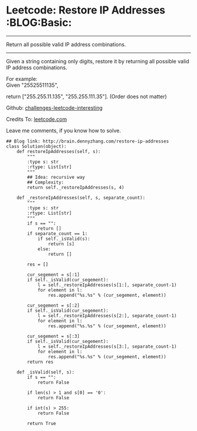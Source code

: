 # Leetcode: Restore IP Addresses     :BLOG:Basic:


---

Return all possible valid IP address combinations.  

---

Given a string containing only digits, restore it by returning all possible valid IP address combinations.  

For example:  
Given "25525511135",  

return ["255.255.11.135", "255.255.111.35"]. (Order does not matter)  

Github: [challenges-leetcode-interesting](https://github.com/DennyZhang/challenges-leetcode-interesting/tree/master/restore-ip-addresses)  

Credits To: [leetcode.com](https://leetcode.com/problems/restore-ip-addresses/description/)  

Leave me comments, if you know how to solve.  

    ## Blog link: http://brain.dennyzhang.com/restore-ip-addresses
    class Solution(object):
        def restoreIpAddresses(self, s):
            """
            :type s: str
            :rtype: List[str]
            """
            ## Idea: recursive way
            ## Complexity:
            return self._restoreIpAddresses(s, 4)
    
        def _restoreIpAddresses(self, s, separate_count):
            """
            :type s: str
            :rtype: List[str]
            """
            if s == "":
                return []
            if separate_count == 1:
                if self._isValid(s):
                    return [s]
                else:
                    return []
    
            res = []
    
            cur_segement = s[:1]
            if self._isValid(cur_segement):
                l = self._restoreIpAddresses(s[1:], separate_count-1)
                for element in l:
                    res.append("%s.%s" % (cur_segement, element))
    
            cur_segement = s[:2]
            if self._isValid(cur_segement):
                l = self._restoreIpAddresses(s[2:], separate_count-1)
                for element in l:
                    res.append("%s.%s" % (cur_segement, element))
    
            cur_segement = s[:3]
            if self._isValid(cur_segement):
                l = self._restoreIpAddresses(s[3:], separate_count-1)
                for element in l:
                    res.append("%s.%s" % (cur_segement, element))
            return res
    
        def _isValid(self, s):
            if s == "":
                return False
    
            if len(s) > 1 and s[0] == '0':
                return False
    
            if int(s) > 255:
                return False
    
            return True